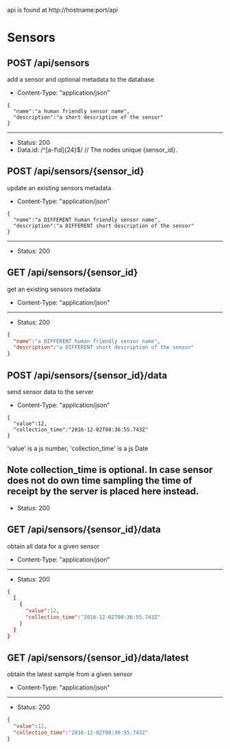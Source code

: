 api is found at http://hostname:port/api


# Sensors

## POST /api/sensors
add a sensor and optional metadata to the database
* Content-Type: "application/json"
```
{
  "name":"a human friendly sensor name",
  "description":"a short description of the sensor"
}
```
---
* Status: 200
* Data.id: /^[a-f\d]{24}$/ // The nodes unique {sensor_id}.


## POST /api/sensors/{sensor_id}
update an existing sensors metadata
* Content-Type: "application/json"
```
{
  "name":"a DIFFERENT human friendly sensor name",
  "description":"a DIFFERENT short description of the sensor"
}
```
---
* Status: 200


## GET /api/sensors/{sensor_id}
get an existing sensors metadata
* Content-Type: "application/json"
---
* Status: 200
```json
{
  "name":"a DIFFERENT human friendly sensor name",
  "description":"a DIFFERENT short description of the sensor"
}
```


## POST /api/sensors/{sensor_id}/data
send sensor data to the server
* Content-Type: "application/json"
```
{
  "value":12,
  "collection_time":"2016-12-02T08:36:55.743Z"
}
```
'value' is a js number, 'collection_time' is a js Date

Note collection_time is optional. In case sensor does not do own time sampling the time of receipt by the server is placed here instead.
---
* Status: 200


## GET /api/sensors/{sensor_id}/data
obtain all data for a given sensor
* Content-Type: "application/json"
---
* Status: 200
```json
{
  [
    {
      "value":12,
      "collection_time":"2016-12-02T08:36:55.743Z"
    }
  ]
}
```


## GET /api/sensors/{sensor_id}/data/latest
obtain the latest sample from a given sensor
* Content-Type: "application/json"
---
* Status: 200
```json
{
  "value":12,
  "collection_time":"2016-12-02T08:36:55.743Z"
}
```

